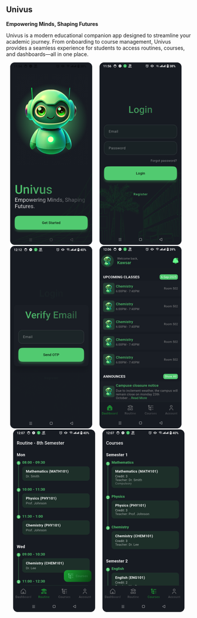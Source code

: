 ## Univus
**Empowering Minds, Shaping Futures**

Univus is a modern educational companion app designed to streamline your academic journey. From onboarding to course management, Univus provides a seamless experience for students to access routines, courses, and dashboards—all in one place.

<p align="center">
  <img src="preview/1_onboard.png" width="223" height="495" style="margin-right:16px;" />
  <img src="preview/2_login.png" width="223" height="495" style="margin-right:16px;"/>
  <img src="preview/3_email_verification.png" width="223" height="495" style="margin-right:16px;"/>
  <img src="preview/4_dashboard.png" width="223" height="495" style="margin-right:16px;"/>
  <img src="preview/5_routines.png" width="223" height="495" style="margin-right:16px;"/>
  <img src="preview/6_courses.png" width="223" height="495" />
</p>